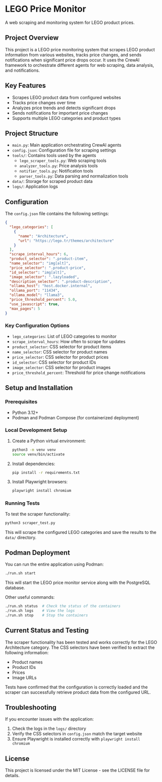 # LEGO Price Monitor

A web scraping and monitoring system for LEGO product prices.

## Project Overview

This project is a LEGO price monitoring system that scrapes LEGO product information from various websites, tracks price changes, and sends notifications when significant price drops occur. It uses the CrewAI framework to orchestrate different agents for web scraping, data analysis, and notifications.

## Key Features

- Scrapes LEGO product data from configured websites
- Tracks price changes over time
- Analyzes price trends and detects significant drops
- Sends notifications for important price changes
- Supports multiple LEGO categories and product types

## Project Structure

- `main.py`: Main application orchestrating CrewAI agents
- `config.json`: Configuration file for scraping settings
- `tools/`: Contains tools used by the agents
  - `lego_scraper_tools.py`: Web scraping tools
  - `analyzer_tools.py`: Price analysis tools
  - `notifier_tools.py`: Notification tools
  - `parser_tools.py`: Data parsing and normalization tools
- `data/`: Storage for scraped product data
- `logs/`: Application logs

## Configuration

The `config.json` file contains the following settings:

```json
{
  "lego_categories": [
    {
      "name": "Architecture",
      "url": "https://lego.tr/themes/architecture"
    }
  ],
  "scrape_interval_hours": 6,
  "product_selector": ".product-item",
  "name_selector": "img[alt]",
  "price_selector": ".product-price",
  "id_selector": "img[alt]",
  "image_selector": ".lazyloaded",
  "description_selector": ".product-description",
  "ollama_host": "host.docker.internal",
  "ollama_port": "11434",
  "ollama_model": "llama3",
  "price_threshold_percent": 5.0,
  "use_javascript": true,
  "max_pages": 5
}
```

### Key Configuration Options

- `lego_categories`: List of LEGO categories to monitor
- `scrape_interval_hours`: How often to scrape for updates
- `product_selector`: CSS selector for product items
- `name_selector`: CSS selector for product names
- `price_selector`: CSS selector for product prices
- `id_selector`: CSS selector for product IDs
- `image_selector`: CSS selector for product images
- `price_threshold_percent`: Threshold for price change notifications

## Setup and Installation

### Prerequisites

- Python 3.12+
- Podman and Podman Compose (for containerized deployment)

### Local Development Setup

1. Create a Python virtual environment:
   ```bash
   python3 -m venv venv
   source venv/bin/activate
   ```

2. Install dependencies:
   ```bash
   pip install -r requirements.txt
   ```

3. Install Playwright browsers:
   ```bash
   playwright install chromium
   ```

### Running Tests

To test the scraper functionality:

```bash
python3 scraper_test.py
```

This will scrape the configured LEGO categories and save the results to the `data/` directory.

## Podman Deployment

You can run the entire application using Podman:

```bash
./run.sh start
```

This will start the LEGO price monitor service along with the PostgreSQL database.

Other useful commands:
```bash
./run.sh status  # Check the status of the containers
./run.sh logs    # View the logs
./run.sh stop    # Stop the containers
```

## Current Status and Testing

The scraper functionality has been tested and works correctly for the LEGO Architecture category. The CSS selectors have been verified to extract the following information:

- Product names
- Product IDs
- Prices
- Image URLs

Tests have confirmed that the configuration is correctly loaded and the scraper can successfully retrieve product data from the configured URL.

## Troubleshooting

If you encounter issues with the application:

1. Check the logs in the `logs/` directory
2. Verify the CSS selectors in `config.json` match the target website
3. Ensure Playwright is installed correctly with `playwright install chromium`

## License

This project is licensed under the MIT License - see the LICENSE file for details.
